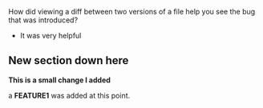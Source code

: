 How did viewing a diff between two versions of a file help you see the bug that was introduced?

   - It was very helpful







## New section down here

__This is a small change I added__ 


a __FEATURE1__ was added  at this point.